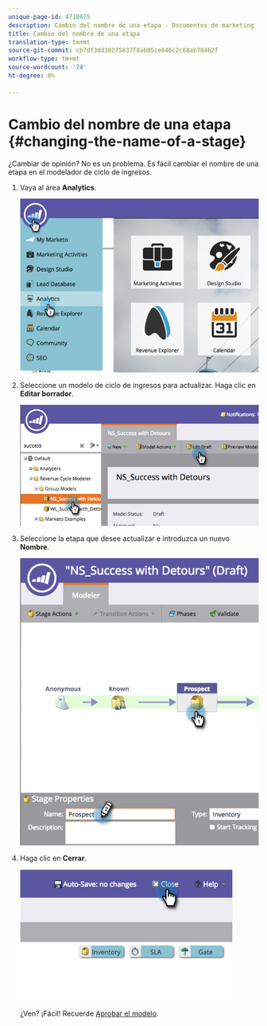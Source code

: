 ```yaml
---
unique-page-id: 4718675
description: Cambio del nombre de una etapa - Documentos de marketing - Documentación del producto
title: Cambio del nombre de una etapa
translation-type: tm+mt
source-git-commit: cb7df3dd38275837f8ab05ce846c2c68ab78462f
workflow-type: tm+mt
source-wordcount: '74'
ht-degree: 0%

---
```



# Cambio del nombre de una etapa {#changing-the-name-of-a-stage}

¿Cambiar de opinión? No es un problema. Es fácil cambiar el nombre de una etapa en el modelador de ciclo de ingresos.

1. Vaya al área **Analytics**.

   ![](assets/image2015-4-27-23-3a18-3a34.png)

1. Seleccione un modelo de ciclo de ingresos para actualizar. Haga clic en **Editar borrador**.

   ![](assets/image2015-4-27-17-3a36-3a33.png)

1. Seleccione la etapa que desee actualizar e introduzca un nuevo **Nombre**.

   ![](assets/image2015-4-27-17-3a40-3a46.png)

1. Haga clic en **Cerrar**.

   ![](assets/image2015-4-27-17-3a41-3a51.png)

   ¿Ven? ¡Fácil! Recuerde [Aprobar el modelo](/help/marketo/product-docs/reporting/revenue-cycle-analytics/revenue-cycle-models/approve-unapprove-a-revenue-model.md).

